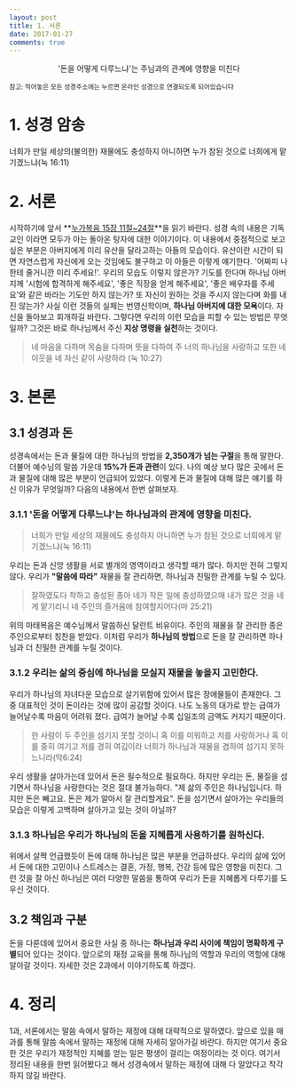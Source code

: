 ```yaml
---
layout: post
title: 1. 서론
date: 2017-01-27
comments: true
---
```


<center>'돈을 어떻게 다루느냐'는 주님과의 관계에 영향을 미친다</center>

<small> 참고: 적어놓은 모든 성경주소에는 누르면 온라인 성경으로 연결되도록 되어있습니다</small>

# 1. 성경 암송
너희가 만일 세상의(불의한) 재물에도 충성하지 아니하면 누가 참된 것으로 너희에게 맡기겠느냐(눅 16:11)

# 2. 서론
시작하기에 앞서 **[누가복음 15장 11절~24절](https://goo.gl/FBwbF6)**을 읽기 바란다. 성경 속의 내용은 기독교인 이라면 모두가
아는 돌아온 탕자에 대한 이야기이다. 이 내용에서 중점적으로 보고 싶은 부분은 아버지에게 미리 유산을 달라고하는 아들의 모습이다. 유산이란 시간이 되면
자연스럽게 자신에게 오는 것임에도 불구하고 이 아들은 이렇게 얘기한다. '어짜피 나한테 줄거니깐 미리 주세요!'. 우리의 모습도 이렇지 않은가? 기도를 한다며
하나님 아버지께 '시험에 합격하게 해주세요', '좋은 직장을 얻게 해주세요', '좋은 배우자를 주세요'와 같은 바라는 기도만 하지 않는가? 또 자신이 원하는 것을
주시지 않는다며 화를 내진 않는가? 사실 이런 것들의 실체는 번영신학이며, **하나님 아버지에 대한 모욕**이다. 자신을 돌아보고 회개하길 바란다. 그렇다면 우리의
이런 모습을 피할 수 있는 방법은 무엇일까? 그것은 바로 하나님께서 주신 **지상 명령을 실천**하는 것이다.
> 네 마음을 다하며 목숨을 다하며 뜻을 다하여 주 너의 하나님을 사랑하고 또한 네 이웃을 네 자신 같이 사랑하라 (눅 10:27)

# 3. 본론
## 3.1 성경과 돈
성경속에서는 돈과 물질에 대한 하나님의 방법을 **2,350개가 넘는 구절**을 통해 말한다. 더불어 예수님의 말씀 가운데 **15%가 돈과 관련**이 있다. 나의 예상 보다 많은 곳에서
돈과 물질에 대해 많은 부분이 언급되어 있었다. 이렇게 돈과 물질에 대해 많은 얘기를 하신 이유가 무엇일까? 다음의 내용에서 한번 살펴보자.

### 3.1.1 '돈을 어떻게 다루느냐'는 하나님과의 관계에 영향을 미친다.
> 너희가 만일 세상의 재물에도 충성하지 아니하면 누가 참된 것으로 너희에게 맡기겠느냐(눅 16:11)

우리는 돈과 신앙 생활을 서로 별개의 영역이라고 생각할 때가 많다. 하지만 전혀 그렇지 않다. 우리가 **"말씀에 따라"** 재물을 잘 관리하면,
하나님과 친밀한 관계를 누릴 수 있다.

> 잘하였도다 착하고 충성된 종아 네가 작은 일에 충성하였으매 내가 많은 것을 네게 맡기리니 네 주인의 즐거움에 참여할지어다(마 25:21)

위의 마태복음은 예수님께서 말씀하신 달란트 비유이다. 주인의 재물을 잘 관리한 종은 주인으로부터 칭찬을 받았다. 이처럼 우리가 **하나님의 방법**으로 돈을 잘 관리하면
하나님과 더 친밀한 관계를 누릴 것이다.

### 3.1.2 우리는 삶의 중심에 하나님을 모실지 재물을 놓을지 고민한다.
우리가 하나님의 자녀다운 모습으로 살기위함에 있어서 많은 장애물들이 존재한다. 그 중 대표적인 것이 돈이라는 것에 많이 공감할 것이다. 나도 노동의 대가로 받는
급여가 늘어날수록 마음이 어려워 졌다. 급여가 늘어날 수록 십일조의 금액도 커지기 때문이다.
> 한 사람이 두 주인을 섬기지 못할 것이니 혹 이를 미워하고 저를 사랑하거나 혹 이를 중히 여기고 저를 경히 여김이라 너희가 하나님과 재물을 겸하여 섬기지 못하느니라(막6:24)

우리 생활을 살아가는데 있어서 돈은 필수적으로 필요하다. 하지만 우리는 돈, 물질을 섬기면서 하나님을 사랑한다는 것은 절대 불가능하다. "제 삶의 주인은 하나님입니다. 하지만 돈은 빼고요.
돈은 제가 알아서 잘 관리할게요". 돈을 섬기면서 살아가는 우리들의 모습은 이렇게 고백하며 살아가고 있는 것이 아닐까? 

### 3.1.3 하나님은 우리가 하나님의 돈을 지혜롭게 사용하기를 원하신다.
위에서 살짝 언급했듯이 돈에 대해 하나님은 많은 부분을 언급하셨다. 우리의 삶에 있어서 돈에 대한 고민이나 스트레스는 결혼, 가정, 행복, 건강 등에 많은 영향을 미친다.
그런 것을 잘 아신 하나님은 여러 다양한 말씀을 통하여 우리가 돈을 지혜롭게 다루기를 도우신 것이다.

## 3.2 책임과 구분
돈을 다룬데에 있어서 중요한 사실 중 하나는 **하나님과 우리 사이에 책임이 명확하게 구별**되어 있다는 것이다. 앞으로의 재정 교육을 통해 하나님의 역할과
우리의 역할에 대해 알아갈 것이다. 자세한 것은 2과에서 이야기하도록 하겠다.

# 4. 정리
1과, 서론에서는 말씀 속에서 말하는 재정에 대해 대략적으로 말하였다. 앞으로 있을 매과를 통해 말씀 속에서 말하는 재정에 대해 자세히 알아가길 바란다. 하지만 
여기서 중요한 것은 우리가 재정적인 지혜를 얻는 일은 평생이 걸리는 여정이라는 것 이다. 여기서 정리된 내용을 한번 읽어봤다고 해서 성경속에서 말하는 재정에 대해
다 알았다고 착각하지 않길 바란다.
